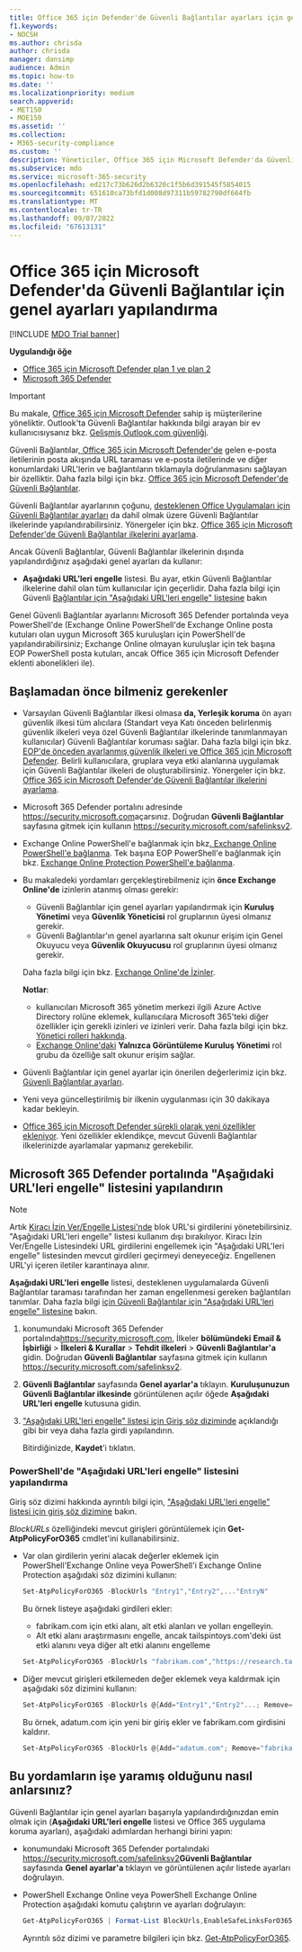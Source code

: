```yaml
---
title: Office 365 için Defender'de Güvenli Bağlantılar ayarları için genel ayarları yapılandırma
f1.keywords:
- NOCSH
ms.author: chrisda
author: chrisda
manager: dansimp
audience: Admin
ms.topic: how-to
ms.date: ''
ms.localizationpriority: medium
search.appverid:
- MET150
- MOE150
ms.assetid: ''
ms.collection:
- M365-security-compliance
ms.custom: ''
description: Yöneticiler, Office 365 için Microsoft Defender'da Güvenli Bağlantılar için genel ayarları ('Aşağıdaki URL'leri engelle' listesi ve Office 365 uygulamaları için koruma) görüntülemeyi ve yapılandırmayı öğrenebilir.
ms.subservice: mdo
ms.service: microsoft-365-security
ms.openlocfilehash: ed217c73b626d2b6320c1f5b6d391545f5854015
ms.sourcegitcommit: 651610ca73bfd1d008d97311b59782790df664fb
ms.translationtype: MT
ms.contentlocale: tr-TR
ms.lasthandoff: 09/07/2022
ms.locfileid: "67613131"
---
```

# <a name="configure-global-settings-for-safe-links-in-microsoft-defender-for-office-365"></a>Office 365 için Microsoft Defender'da Güvenli Bağlantılar için genel ayarları yapılandırma

[!INCLUDE [MDO Trial banner](../includes/mdo-trial-banner.md)]

**Uygulandığı öğe**
- [Office 365 için Microsoft Defender plan 1 ve plan 2](defender-for-office-365.md)
- [Microsoft 365 Defender](../defender/microsoft-365-defender.md)

> [!IMPORTANT]
> Bu makale, [Office 365 için Microsoft Defender](defender-for-office-365.md) sahip iş müşterilerine yöneliktir. Outlook'ta Güvenli Bağlantılar hakkında bilgi arayan bir ev kullanıcısıysanız bkz. [Gelişmiş Outlook.com güvenliği](https://support.microsoft.com/office/882d2243-eab9-4545-a58a-b36fee4a46e2).

Güvenli Bağlantılar[, Office 365 için Microsoft Defender'de](defender-for-office-365.md) gelen e-posta iletilerinin posta akışında URL taraması ve e-posta iletilerinde ve diğer konumlardaki URL'lerin ve bağlantıların tıklamayla doğrulanmasını sağlayan bir özelliktir. Daha fazla bilgi için bkz. [Office 365 için Microsoft Defender'de Güvenli Bağlantılar](safe-links.md).

Güvenli Bağlantılar ayarlarının çoğunu, [desteklenen Office Uygulamaları için Güvenli Bağlantılar ayarları](safe-links.md#safe-links-settings-for-office-apps) da dahil olmak üzere Güvenli Bağlantılar ilkelerinde yapılandırabilirsiniz. Yönergeler için bkz. [Office 365 için Microsoft Defender'de Güvenli Bağlantılar ilkelerini ayarlama](set-up-safe-links-policies.md).

Ancak Güvenli Bağlantılar, Güvenli Bağlantılar ilkelerinin dışında yapılandırdığınız aşağıdaki genel ayarları da kullanır:

- **Aşağıdaki URL'leri engelle** listesi. Bu ayar, etkin Güvenli Bağlantılar ilkelerine dahil olan tüm kullanıcılar için geçerlidir. Daha fazla bilgi için Güvenli [Bağlantılar için "Aşağıdaki URL'leri engelle" listesine](safe-links.md#block-the-following-urls-list-for-safe-links) bakın

Genel Güvenli Bağlantılar ayarlarını Microsoft 365 Defender portalında veya PowerShell'de (Exchange Online PowerShell'de Exchange Online posta kutuları olan uygun Microsoft 365 kuruluşları için PowerShell'de yapılandırabilirsiniz; Exchange Online olmayan kuruluşlar için tek başına EOP PowerShell posta kutuları, ancak Office 365 için Microsoft Defender eklenti abonelikleri ile).

## <a name="what-do-you-need-to-know-before-you-begin"></a>Başlamadan önce bilmeniz gerekenler

- Varsayılan Güvenli Bağlantılar ilkesi olmasa **da, Yerleşik koruma** ön ayarı güvenlik ilkesi tüm alıcılara (Standart veya Katı önceden belirlenmiş güvenlik ilkeleri veya özel Güvenli Bağlantılar ilkelerinde tanımlanmayan kullanıcılar) Güvenli Bağlantılar koruması sağlar. Daha fazla bilgi için bkz. [EOP'de önceden ayarlanmış güvenlik ilkeleri ve Office 365 için Microsoft Defender](preset-security-policies.md). Belirli kullanıcılara, gruplara veya etki alanlarına uygulamak için Güvenli Bağlantılar ilkeleri de oluşturabilirsiniz. Yönergeler için bkz. [Office 365 için Microsoft Defender'de Güvenli Bağlantılar ilkelerini ayarlama](set-up-safe-links-policies.md).

- Microsoft 365 Defender portalını adresinde <https://security.microsoft.com>açarsınız. Doğrudan **Güvenli Bağlantılar** sayfasına gitmek için kullanın <https://security.microsoft.com/safelinksv2>.

- Exchange Online PowerShell'e bağlanmak için bkz[. Exchange Online PowerShell'e bağlanma](/powershell/exchange/connect-to-exchange-online-powershell). Tek başına EOP PowerShell'e bağlanmak için bkz. [Exchange Online Protection PowerShell'e bağlanma](/powershell/exchange/connect-to-exchange-online-protection-powershell).

- Bu makaledeki yordamları gerçekleştirebilmeniz için **önce Exchange Online'de** izinlerin atanmış olması gerekir:
  - Güvenli Bağlantılar için genel ayarları yapılandırmak için **Kuruluş Yönetimi** veya **Güvenlik Yöneticisi** rol gruplarının üyesi olmanız gerekir.
  - Güvenli Bağlantılar'ın genel ayarlarına salt okunur erişim için Genel Okuyucu veya **Güvenlik Okuyucusu** rol gruplarının üyesi  olmanız gerekir.

  Daha fazla bilgi için bkz. [Exchange Online'de İzinler](/exchange/permissions-exo/permissions-exo).

  **Notlar**:

  - kullanıcıları Microsoft 365 yönetim merkezi ilgili Azure Active Directory rolüne eklemek, kullanıcılara Microsoft 365'teki diğer özellikler için gerekli izinleri _ve_ izinleri verir. Daha fazla bilgi için bkz. [Yönetici rolleri hakkında](../../admin/add-users/about-admin-roles.md).
  - [Exchange Online'daki](/Exchange/permissions-exo/permissions-exo#role-groups) **Yalnızca Görüntüleme Kuruluş Yönetimi** rol grubu da özelliğe salt okunur erişim sağlar.

- Güvenli Bağlantılar için genel ayarlar için önerilen değerlerimiz için bkz. [Güvenli Bağlantılar ayarları](recommended-settings-for-eop-and-office365.md#safe-links-settings).

- Yeni veya güncelleştirilmiş bir ilkenin uygulanması için 30 dakikaya kadar bekleyin.

- [Office 365 için Microsoft Defender sürekli olarak yeni özellikler ekleniyor](defender-for-office-365.md#new-features-in-microsoft-defender-for-office-365). Yeni özellikler eklendikçe, mevcut Güvenli Bağlantılar ilkelerinizde ayarlamalar yapmanız gerekebilir.

## <a name="configure-the-block-the-following-urls-list-in-the-microsoft-365-defender-portal"></a>Microsoft 365 Defender portalında "Aşağıdaki URL'leri engelle" listesini yapılandırın

> [!NOTE]
> Artık [Kiracı İzin Ver/Engelle Listesi'nde](allow-block-urls.md#use-the-microsoft-365-defender-portal-to-create-block-entries-for-urls-in-the-tenant-allowblock-list) blok URL'si girdilerini yönetebilirsiniz. "Aşağıdaki URL'leri engelle" listesi kullanım dışı bırakılıyor. Kiracı İzin Ver/Engelle Listesindeki URL girdilerini engellemek için "Aşağıdaki URL'leri engelle" listesinden mevcut girdileri geçirmeyi deneyeceğiz. Engellenen URL'yi içeren iletiler karantinaya alınır.

**Aşağıdaki URL'leri engelle** listesi, desteklenen uygulamalarda Güvenli Bağlantılar taraması tarafından her zaman engellenmesi gereken bağlantıları tanımlar. Daha fazla bilgi [için Güvenli Bağlantılar için "Aşağıdaki URL'leri engelle" listesine](safe-links.md#block-the-following-urls-list-for-safe-links) bakın.

1. konumundaki Microsoft 365 Defender portalında<https://security.microsoft.com>, İlkeler **bölümündeki** **Email & İşbirliği** \> **İlkeleri & Kurallar** \> **Tehdit ilkeleri** \> **Güvenli Bağlantılar'a** gidin. Doğrudan **Güvenli Bağlantılar** sayfasına gitmek için kullanın <https://security.microsoft.com/safelinksv2>.

2. **Güvenli Bağlantılar** sayfasında **Genel ayarlar'a** tıklayın. **Kuruluşunuzun Güvenli Bağlantılar ilkesinde** görüntülenen açılır öğede **Aşağıdaki URL'leri engelle** kutusuna gidin.

3. ["Aşağıdaki URL'leri engelle" listesi için Giriş söz diziminde](safe-links.md#entry-syntax-for-the-block-the-following-urls-list) açıklandığı gibi bir veya daha fazla girdi yapılandırın.

   Bitirdiğinizde, **Kaydet**'i tıklatın.

### <a name="configure-the-block-the-following-urls-list-in-powershell"></a>PowerShell'de "Aşağıdaki URL'leri engelle" listesini yapılandırma

Giriş söz dizimi hakkında ayrıntılı bilgi için, ["Aşağıdaki URL'leri engelle" listesi için giriş söz dizimine](safe-links.md#entry-syntax-for-the-block-the-following-urls-list) bakın.

_BlockURLs_ özelliğindeki mevcut girişleri görüntülemek için **Get-AtpPolicyForO365** cmdlet'ini kullanabilirsiniz.

- Var olan girdilerin yerini alacak değerler eklemek için PowerShell'Exchange Online veya PowerShell'i Exchange Online Protection aşağıdaki söz dizimini kullanın:

  ```powershell
  Set-AtpPolicyForO365 -BlockUrls "Entry1","Entry2",..."EntryN"
  ```

  Bu örnek listeye aşağıdaki girdileri ekler:

  - fabrikam.com için etki alanı, alt etki alanları ve yolları engelleyin.
  - Alt etki alanı araştırmasını engelle, ancak tailspintoys.com'deki üst etki alanını veya diğer alt etki alanını engelleme

  ```powershell
  Set-AtpPolicyForO365 -BlockUrls "fabrikam.com","https://research.tailspintoys.com*"
  ```

- Diğer mevcut girişleri etkilemeden değer eklemek veya kaldırmak için aşağıdaki söz dizimini kullanın:

  ```powershell
  Set-AtpPolicyForO365 -BlockUrls @{Add="Entry1","Entry2"...; Remove="Entry3","Entry4"...}
  ```

  Bu örnek, adatum.com için yeni bir giriş ekler ve fabrikam.com girdisini kaldırır.

  ```powershell
  Set-AtpPolicyForO365 -BlockUrls @{Add="adatum.com"; Remove="fabrikam"}
  ```

## <a name="how-do-you-know-these-procedures-worked"></a>Bu yordamların işe yaramış olduğunu nasıl anlarsınız?

Güvenli Bağlantılar için genel ayarları başarıyla yapılandırdığınızdan emin olmak için (**Aşağıdaki URL'leri engelle** listesi ve Office 365 uygulama koruma ayarları), aşağıdaki adımlardan herhangi birini yapın:

- konumundaki Microsoft 365 Defender portalındaki <https://security.microsoft.com/safelinksv2>**Güvenli Bağlantılar** sayfasında **Genel ayarlar'a** tıklayın ve görüntülenen açılır listede ayarları doğrulayın.

- PowerShell Exchange Online veya PowerShell Exchange Online Protection aşağıdaki komutu çalıştırın ve ayarları doğrulayın:

  ```powershell
  Get-AtpPolicyForO365 | Format-List BlockUrls,EnableSafeLinksForO365Clients,AllowClickThrough,TrackClicks
  ```

  Ayrıntılı söz dizimi ve parametre bilgileri için bkz. [Get-AtpPolicyForO365](/powershell/module/exchange/get-atppolicyforo365).

